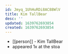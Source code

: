```yaml
---
id: Jmyq_1UhHuRDi8AC88WlV
title: Kim TallBear
desc: ''
updated: 1639762693854
created: 1639762693854
---
```



- [[person]] - Kim TallBear
- appeared 1x at the stoa
